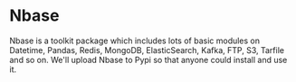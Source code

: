 Nbase
=====

Nbase is a toolkit package which includes lots of basic modules on Datetime, Pandas, Redis, MongoDB, ElasticSearch, Kafka, FTP, S3, Tarfile and so on.
We'll upload Nbase to Pypi so that anyone could install and use it.
